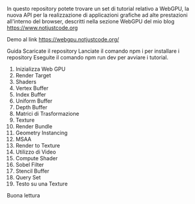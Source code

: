 In questo repository potete trovare un set di tutorial relativo a WebGPU, la nuova API per la realizzazione di applicazioni grafiche ad alte prestazioni all'interno del browser, descritti nella sezione WebGPU del mio blog
https://www.notjustcode.org

Demo al link
https://webgpu.notjustcode.org/

Guida
Scaricate il repository
Lanciate il comando npm i per installare i repository
Eseguite il comando npm run dev per avviare i tutorial.


 1) Inizializza Web GPU
 2) Render Target
 3) Shaders
 4) Vertex Buffer
 5) Index Buffer
 6) Uniform Buffer
 7) Depth Buffer
 8) Matrici di Trasformazione
 9) Texture
10) Render Bundle
11) Geometry Instancing
12) MSAA
13) Render to Texture
14) Utilizzo di Video
15) Compute Shader
16) Sobel Filter
17) Stencil Buffer
18) Query Set
19) Testo su una Texture

Buona lettura
